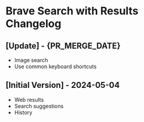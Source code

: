 # Brave Search with Results Changelog

## [Update] - {PR_MERGE_DATE}

- Image search
- Use common keyboard shortcuts

## [Initial Version] - 2024-05-04

- Web results
- Search suggestions
- History
